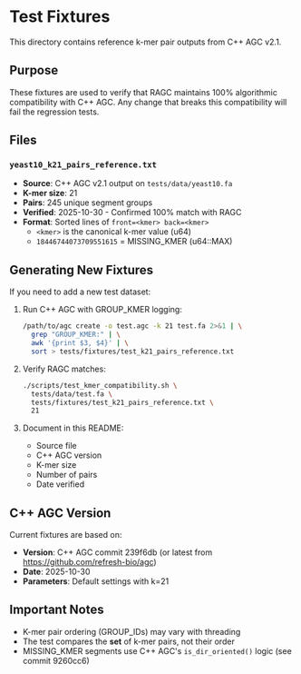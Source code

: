 # Test Fixtures

This directory contains reference k-mer pair outputs from C++ AGC v2.1.

## Purpose

These fixtures are used to verify that RAGC maintains 100% algorithmic compatibility with C++ AGC. Any change that breaks this compatibility will fail the regression tests.

## Files

### `yeast10_k21_pairs_reference.txt`

- **Source**: C++ AGC v2.1 output on `tests/data/yeast10.fa`
- **K-mer size**: 21
- **Pairs**: 245 unique segment groups
- **Verified**: 2025-10-30 - Confirmed 100% match with RAGC
- **Format**: Sorted lines of `front=<kmer> back=<kmer>`
  - `<kmer>` is the canonical k-mer value (u64)
  - `18446744073709551615` = MISSING_KMER (u64::MAX)

## Generating New Fixtures

If you need to add a new test dataset:

1. Run C++ AGC with GROUP_KMER logging:
   ```bash
   /path/to/agc create -o test.agc -k 21 test.fa 2>&1 | \
     grep "GROUP_KMER:" | \
     awk '{print $3, $4}' | \
     sort > tests/fixtures/test_k21_pairs_reference.txt
   ```

2. Verify RAGC matches:
   ```bash
   ./scripts/test_kmer_compatibility.sh \
     tests/data/test.fa \
     tests/fixtures/test_k21_pairs_reference.txt \
     21
   ```

3. Document in this README:
   - Source file
   - C++ AGC version
   - K-mer size
   - Number of pairs
   - Date verified

## C++ AGC Version

Current fixtures are based on:
- **Version**: C++ AGC commit 239f6db (or latest from https://github.com/refresh-bio/agc)
- **Date**: 2025-10-30
- **Parameters**: Default settings with k=21

## Important Notes

- K-mer pair ordering (GROUP_IDs) may vary with threading
- The test compares the **set** of k-mer pairs, not their order
- MISSING_KMER segments use C++ AGC's `is_dir_oriented()` logic (see commit 9260cc6)
